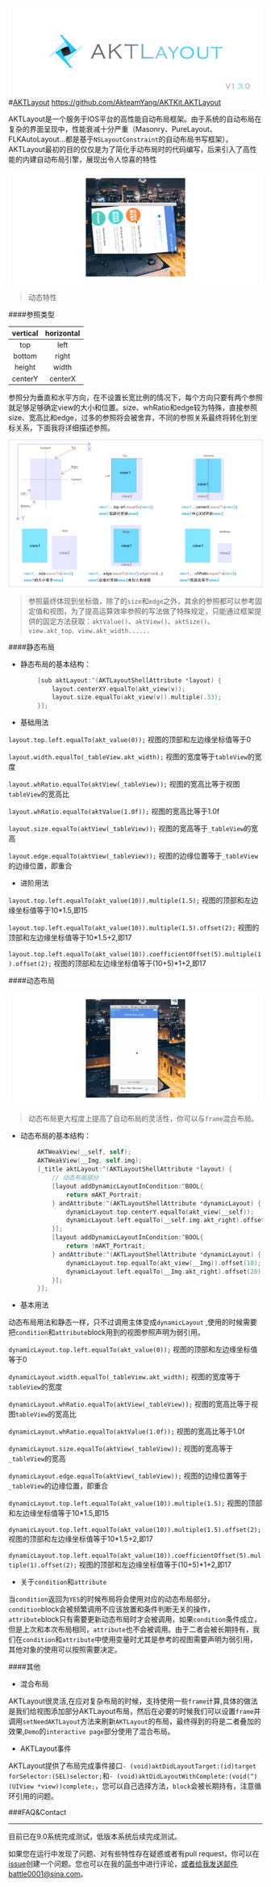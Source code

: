 [ ![AKTKit.AKTLayout](https://raw.githubusercontent.com/AkteamYang/AKTKit.AKTLayout/master/Imgs/AKTLayout.jpg) ](https://github.com/AkteamYang/AKTKit.AKTLayout)
#[AKTLayout](https://github.com/AkteamYang/AKTKit.AKTLayout)
https://github.com/AkteamYang/AKTKit.AKTLayout

AKTLayout是一个服务于IOS平台的高性能自动布局框架。由于系统的自动布局在复杂的界面呈现中，性能衰减十分严重（Masonry、PureLayout、FLKAutoLayout...都是基于`NSLayoutConstraint`的自动布局书写框架）。AKTLayout最初的目的仅仅是为了简化手动布局时的代码编写，后来引入了高性能的内建自动布局引擎，展现出令人惊喜的特性

![AKTKit.AKTLayout](https://github.com/AkteamYang/AKTKit.AKTLayout/blob/master/Imgs/Demo/Demo1.gif?raw=true)
> 动态特性

####参照类型 

| vertical  | horizontal  |
| :------------: | :------------: |
| top  | left  |
| bottom  | right  |
| height  |  width |
| centerY  | centerX  |

参照分为垂直和水平方向，在不设置长宽比例的情况下，每个方向只要有两个参照就足够足够确定view的大小和位置。size、whRatio和edge较为特殊，直接参照size、宽高比和edge，过多的参照将会被舍弃，不同的参照关系最终将转化到坐标关系，下面我将详细描述参照。

![AKTKit.AKTLayout](https://github.com/AkteamYang/AKTKit.AKTLayout/blob/master/Imgs/Demo/reference.png?raw=true)
> 参照最终体现到坐标值，除了的`size`和`edge`之外，其余的参照都可以参考固定值和视图，为了提高运算效率参照的写法做了特殊规定，只能通过框架提供的固定方法获取：`aktValue()`、`aktView()`、`aktSize()`、`view.akt_top、view.akt_width......`

####静态布局

- 静态布局的基本结构：
```objective-c
        [sub aktLayout:^(AKTLayoutShellAttribute *layout) {
            layout.centerXY.equalTo(akt_view(v));
            layout.size.equalTo(akt_view(v)).multiple(.33);
        }];
```

- 基础用法

`layout.top.left.equalTo(akt_value(0));` 视图的顶部和左边缘坐标值等于0

`layout.width.equalTo(_tableView.akt_width);` 视图的宽度等于`tableView`的宽度

`layout.whRatio.equalTo(aktView(_tableView));` 视图的宽高比等于视图`tableView`的宽高比

`layout.whRatio.equalTo(aktValue(1.0f));` 视图的宽高比等于1.0f

`layout.size.equalTo(aktView(_tableView));` 视图的宽高等于`_tableView`的宽高

`layout.edge.equalTo(aktView(_tableView));` 视图的边缘位置等于`_tableView`的边缘位置，即重合

- 进阶用法

`layout.top.left.equalTo(akt_value(10)).multiple(1.5);` 视图的顶部和左边缘坐标值等于10*1.5,即15

`layout.top.left.equalTo(akt_value(10)).multiple(1.5).offset(2);` 视图的顶部和左边缘坐标值等于10*1.5+2,即17

`layout.top.left.equalTo(akt_value(10)).coefficientOffset(5).multiple(1).offset(2);` 视图的顶部和左边缘坐标值等于(10+5)*1+2,即17

####动态布局

![DynamicLayou](https://github.com/AkteamYang/AKTKit.AKTLayout/blob/master/Imgs/Demo/Demo2.gif?raw=true)
> 动态布局更大程度上提高了自动布局的灵活性，你可以与`frame`混合布局。

- 动态布局的基本结构：

```objective-c
        AKTWeakView(__self, self);
        AKTWeakView(__Img, self.img);
        [_title aktLayout:^(AKTLayoutShellAttribute *layout) {
        	// 动态布局部分
            [layout addDynamicLayoutInCondition:^BOOL{
                return mAKT_Portrait;
            } andAttribute:^(AKTLayoutShellAttribute *dynamicLayout) {
                dynamicLayout.top.centerY.equalTo(akt_view(__self));
                dynamicLayout.left.equalTo(__self.img.akt_right).offset(20);
            }];
            [layout addDynamicLayoutInCondition:^BOOL{
                return !mAKT_Portrait;
            } andAttribute:^(AKTLayoutShellAttribute *dynamicLayout) {
                dynamicLayout.top.equalTo(akt_view(__Img)).offset(10);
                dynamicLayout.left.equalTo(__Img.akt_right).offset(20);
            }];
        }];
``` 
- 基本用法

动态布局用法和静态一样，只不过调用主体变成`dynamicLayout` ,使用的时候需要把`condition`和`attribute`block用到的视图参照声明为弱引用。

`dynamicLayout.top.left.equalTo(akt_value(0));` 视图的顶部和左边缘坐标值等于0

`dynamicLayout.width.equalTo(_tableView.akt_width);` 视图的宽度等于`tableView`的宽度

`dynamicLayout.whRatio.equalTo(aktView(_tableView));` 视图的宽高比等于视图`tableView`的宽高比

`dynamicLayout.whRatio.equalTo(aktValue(1.0f));` 视图的宽高比等于1.0f

`dynamicLayout.size.equalTo(aktView(_tableView));` 视图的宽高等于`_tableView`的宽高

`dynamicLayout.edge.equalTo(aktView(_tableView));` 视图的边缘位置等于`_tableView`的边缘位置，即重合


`dynamicLayout.top.left.equalTo(akt_value(10)).multiple(1.5);` 视图的顶部和左边缘坐标值等于10*1.5,即15

`dynamicLayout.top.left.equalTo(akt_value(10)).multiple(1.5).offset(2);` 视图的顶部和左边缘坐标值等于10*1.5+2,即17

`dynamicLayout.top.left.equalTo(akt_value(10)).coefficientOffset(5).multiple(1).offset(2);` 视图的顶部和左边缘坐标值等于(10+5)*1+2,即17

- 关于`condition`和`attribute`

当`condition`返回为`YES`的时候布局将会使用对应的动态布局部分，`condition`block会被频繁调用不应该放置和条件判断无关的操作，`attribute`block只有需要更新动态布局时才会被调用，如果`condition`条件成立，但是上次和本次布局相同，`attribute`也不会被调用。由于二者会被长期持有，我们在`condition`和`attribute`中使用变量时尤其是参考的视图需要声明为弱引用，其他对象的使用可以按照需要决定。

####其他
- 混合布局

AKTLayout很灵活,在应对复杂布局的时候，支持使用一些`frame`计算,具体的做法是我们给视图添加部分AKTLayout布局，然后在必要的时候我们可以设置`frame`并调用`setNeedAKTLayout`方法来刷新`AKTLayout`的布局，最终得到的将是二者叠加的效果,`Demo`的`interactive page`部分使用了混合布局。
- AKTLayout事件

AKTLayout提供了布局完成事件接口`- (void)aktDidLayoutTarget:(id)target forSelector:(SEL)selector;`和`- (void)aktDidLayoutWithComplete:(void(^)(UIView *view))complete;`，您可以自己选择方法，`block`会被长期持有，注意循环引用的问题。


###FAQ&Contact

------------
目前已在9.0系统完成测试，低版本系统后续完成测试。

如果您在运行中发现了问题、对有些特性存在疑惑或者有pull request，你可以在[issue](https://github.com/AkteamYang/AKTKit.AKTLayout/issues "issue")创建一个问题。您也可以在我的[简书](http://www.jianshu.com/p/901cde2d4044)中进行评论，或者给我发送邮件battle0001@sina.com。
